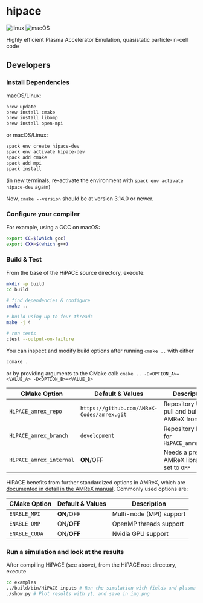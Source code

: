# hipace

![linux](https://github.com/Hi-PACE/hipace/workflows/linux/badge.svg?branch=master&event=push)
![macOS](https://github.com/Hi-PACE/hipace/workflows/macos/badge.svg?branch=master&event=push)

Highly efficient Plasma Accelerator Emulation, quasistatic particle-in-cell code

## Developers

### Install Dependencies

macOS/Linux:
```bash
brew update
brew install cmake
brew install libomp
brew install open-mpi
```

or macOS/Linux:
```bash
spack env create hipace-dev
spack env activate hipace-dev
spack add cmake
spack add mpi
spack install
```
(in new terminals, re-activate the environment with `spack env activate hipace-dev` again)

Now, `cmake --version` should be at version 3.14.0 or newer.

### Configure your compiler

For example, using a GCC on macOS:
```bash
export CC=$(which gcc)
export CXX=$(which g++)
```

### Build & Test

From the base of the HiPACE source directory, execute:
```bash
mkdir -p build
cd build

# find dependencies & configure
cmake ..

# build using up to four threads
make -j 4

# run tests
ctest --output-on-failure
```

You can inspect and modify build options after running `cmake ..` with either
```bash
ccmake .
```

or by providing arguments to the CMake call: `cmake .. -D<OPTION_A>=<VALUE_A> -D<OPTION_B>=<VALUE_B>`

| CMake Option                 | Default & Values                           | Description                                     |
|------------------------------|--------------------------------------------|-------------------------------------------------|
| `HiPACE_amrex_repo`          | `https://github.com/AMReX-Codes/amrex.git` | Repository URI to pull and build AMReX from     |
| `HiPACE_amrex_branch`        | `development`                              | Repository branch for `HiPACE_amrex_repo`       |
| `HiPACE_amrex_internal`      | **ON**/OFF                                 | Needs a pre-build AMReX library if set to `OFF` |

HiPACE benefits from further standardized options in AMReX, which are [documented in detail in the AMReX manual](https://amrex-codes.github.io/amrex/docs_html/BuildingAMReX.html#customization-options).
Commonly used options are:

| CMake Option                 | Default & Values                           | Description              |
|------------------------------|--------------------------------------------|--------------------------|
| `ENABLE_MPI`                 | **ON**/OFF                                 | Multi-node (MPI) support |
| `ENABLE_OMP`                 | ON/**OFF**                                 | OpenMP threads support   |
| `ENABLE_CUDA`                | ON/**OFF**                                 | Nvidia GPU support       |


### Run a simulation and look at the results

After compiling HiPACE (see above), from the HiPACE root directory, execute
```bash
cd examples
../build/bin/HiPACE inputs # Run the simulation with fields and plasma and beam particles
./show.py # Plot results with yt, and save in img.png
```
